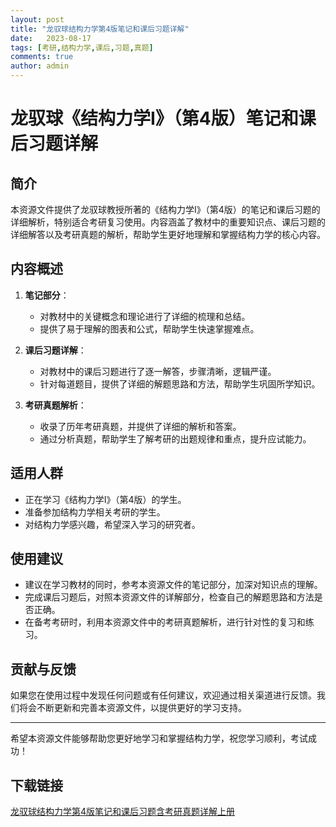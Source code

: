 ```yaml
---
layout: post
title: "龙驭球结构力学第4版笔记和课后习题详解"
date:   2023-08-17
tags: [考研,结构力学,课后,习题,真题]
comments: true
author: admin
---
```

# 龙驭球《结构力学Ⅰ》（第4版）笔记和课后习题详解

## 简介

本资源文件提供了龙驭球教授所著的《结构力学Ⅰ》（第4版）的笔记和课后习题的详细解析，特别适合考研复习使用。内容涵盖了教材中的重要知识点、课后习题的详细解答以及考研真题的解析，帮助学生更好地理解和掌握结构力学的核心内容。

## 内容概述

1. **笔记部分**：
   - 对教材中的关键概念和理论进行了详细的梳理和总结。
   - 提供了易于理解的图表和公式，帮助学生快速掌握难点。

2. **课后习题详解**：
   - 对教材中的课后习题进行了逐一解答，步骤清晰，逻辑严谨。
   - 针对每道题目，提供了详细的解题思路和方法，帮助学生巩固所学知识。

3. **考研真题解析**：
   - 收录了历年考研真题，并提供了详细的解析和答案。
   - 通过分析真题，帮助学生了解考研的出题规律和重点，提升应试能力。

## 适用人群

- 正在学习《结构力学Ⅰ》（第4版）的学生。
- 准备参加结构力学相关考研的学生。
- 对结构力学感兴趣，希望深入学习的研究者。

## 使用建议

- 建议在学习教材的同时，参考本资源文件的笔记部分，加深对知识点的理解。
- 完成课后习题后，对照本资源文件的详解部分，检查自己的解题思路和方法是否正确。
- 在备考考研时，利用本资源文件中的考研真题解析，进行针对性的复习和练习。

## 贡献与反馈

如果您在使用过程中发现任何问题或有任何建议，欢迎通过相关渠道进行反馈。我们将会不断更新和完善本资源文件，以提供更好的学习支持。

---

希望本资源文件能够帮助您更好地学习和掌握结构力学，祝您学习顺利，考试成功！

## 下载链接

[龙驭球结构力学第4版笔记和课后习题含考研真题详解上册](https://pan.quark.cn/s/56757b2bc9da)